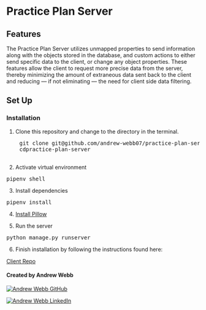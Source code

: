 # Practice Plan Server

## Features

The Practice Plan Server utilizes unmapped properties to send information along with the objects stored in the database, and custom actions to either send specific data to the client, or change any object properties. These features allow the client to request more precise data from the server, thereby minimizing the amount of extraneous data sent back to the client and reducing — if not eliminating — the need for client side data filtering.

## Set Up

### Installation

<ol>
    <li>Clone this repository and change to the directory in the terminal.</li>
</ol>
<div>
    <pre>
    git clone git@github.com/andrew-webb07/practice-plan-server.git
    <span>cd</span>practice-plan-server
    </pre>
</div>
<ol start="2">
    <li>Activate virtual environment</li>
</ol>
<div>
<pre>pipenv shell</pre>
</div>
<ol start="3">
    <li>Install dependencies</li>
</ol>
<div>
    <pre>pipenv install</pre>
</div>
<ol start="4">
<li><a href="https://pillow.readthedocs.io/en/stable/installation.html" rel="nofollow">Install Pillow</a></li>
</ol>
<ol start="5">
    <li>Run the server</li>
</ol>
<div>
    <pre>python manage.py runserver
</pre>
</div>
<ol start="6">
    <li>Finish installation by following the instructions found here:</li>
</ol>
<p>
    <a href="https://github.com/andrew-webb07/practice-plan-client" target="_blank">Client Repo</a>
</p>

#### Created by Andrew Webb

<a href="https://github.com/andrew-webb07/"><img src="https://camo.githubusercontent.com/6aea43d076c7bf00489f1b347caa33fe5c4d84a8af2983804f8702632f2669ec/68747470733a2f2f696d672e736869656c64732e696f2f62616467652f6769746875622532302d2532333132313031312e7376673f267374796c653d666f722d7468652d6261646765266c6f676f3d676974687562266c6f676f436f6c6f723d7768697465" alt="Andrew Webb GitHub" data-canonical-src="https://img.shields.io/badge/github%20-%23121011.svg?&amp;style=for-the-badge&amp;logo=github&amp;logoColor=white" style="max-width: 100%;"></a>

<a href="https://www.linkedin.com/in/andrew-webb07/" rel="nofollow"><img src="https://camo.githubusercontent.com/8bb7c1de40aadb0d8eede2add7716932344b30235088d239831fe0e884de8f82/68747470733a2f2f696d672e736869656c64732e696f2f62616467652f6c696e6b6564696e2532302d2532333030373742352e7376673f267374796c653d666f722d7468652d6261646765266c6f676f3d6c696e6b6564696e266c6f676f436f6c6f723d7768697465" alt="Andrew Webb LinkedIn" data-canonical-src="https://img.shields.io/badge/linkedin%20-%230077B5.svg?&amp;style=for-the-badge&amp;logo=linkedin&amp;logoColor=white" style="max-width: 100%;"></a>
